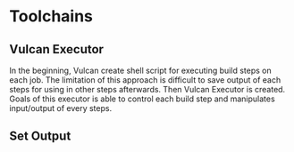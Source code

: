 # Toolchains

## Vulcan Executor

In the beginning, Vulcan create shell script for executing build steps on each job. The limitation of this approach is difficult to save output of each steps for using in other steps afterwards. Then Vulcan Executor is created. Goals of this executor is able to control each build step and manipulates input/output of every steps.

## Set Output